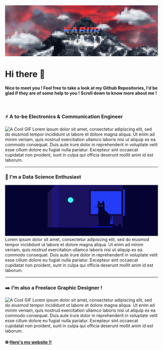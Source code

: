 ![This is a Banner](https://github.com/Kabiirk/kabiirk/blob/main/images/Banner.png)

# Hi there 👋
#### Nice to meet you ! Feel free to take a look at my Github Repositories, I'd be glad if they are of some help to you ! Scroll down to know more about me !
</br>


### :zap: A to-be Electronics & Communication Engineer
![A Cool GIF](https://github.com/Kabiirk/kabiirk/blob/main/gifs/elect_c.gif)
Lorem ipsum dolor sit amet, consectetur adipiscing elit, sed do eiusmod tempor incididunt ut labore et dolore magna aliqua. Ut enim ad minim veniam, quis nostrud exercitation ullamco laboris nisi ut aliquip ex ea commodo consequat. Duis aute irure dolor in reprehenderit in voluptate velit esse cillum dolore eu fugiat nulla pariatur. Excepteur sint occaecat cupidatat non proident, sunt in culpa qui officia deserunt mollit anim id est laborum.

---
### :abacus: I'm a Data Science Enthusiast
![A Cool GIF](https://github.com/Kabiirk/kabiirk/blob/main/gifs/dse_c.gif)
Lorem ipsum dolor sit amet, consectetur adipiscing elit, sed do eiusmod tempor incididunt ut labore et dolore magna aliqua. Ut enim ad minim veniam, quis nostrud exercitation ullamco laboris nisi ut aliquip ex ea commodo consequat. Duis aute irure dolor in reprehenderit in voluptate velit esse cillum dolore eu fugiat nulla pariatur. Excepteur sint occaecat cupidatat non proident, sunt in culpa qui officia deserunt mollit anim id est laborum.

---
### :black_nib: I'm also a Freelace Graphic Designer !
![A Cool GIF](https://github.com/Kabiirk/kabiirk/blob/main/gifs/designer_c.gif)
Lorem ipsum dolor sit amet, consectetur adipiscing elit, sed do eiusmod tempor incididunt ut labore et dolore magna aliqua. Ut enim ad minim veniam, quis nostrud exercitation ullamco laboris nisi ut aliquip ex ea commodo consequat. Duis aute irure dolor in reprehenderit in voluptate velit esse cillum dolore eu fugiat nulla pariatur. Excepteur sint occaecat cupidatat non proident, sunt in culpa qui officia deserunt mollit anim id est laborum.



#### :globe_with_meridians: [Here's my website !!](https://kabiirk.github.io/)
                                                               
<!--
**Kabiirk/kabiirk** is a ✨ _special_ ✨ repository because its `README.md` (this file) appears on your GitHub profile.

Here are some ideas to get you started:

- 🔭 I’m currently working on ...
- 🌱 I’m currently learning ...
- 👯 I’m looking to collaborate on ...
- 🤔 I’m looking for help with ...
- 💬 Ask me about ...
- 📫 How to reach me: ...
- 😄 Pronouns: ...
- ⚡ Fun fact: ...
-->
